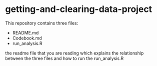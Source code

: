 # getting-and-clearing-data-project
This repository contains three files:
* README.md
* Codebook.md
* run_analysis.R


the readme file that you are reading which explains the relationship between the three files and how to run the run_analysis.R

